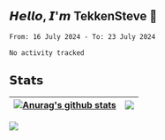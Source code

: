 ## 𝙃𝙚𝙡𝙡𝙤, 𝙄'𝙢 TekkenSteve 👋

<!--
**TekkenSteve/TekkenSteve** is a ✨ _special_ ✨ repository because its `README.md` (this file) appears on your GitHub profile.

Here are some ideas to get you started:

- 🔭 I’m currently working on ...
- 🌱 I’m currently learning ...
- 👯 I’m looking to collaborate on ...
- 🤔 I’m looking for help with ...
- 💬 Ask me about ...
- 📫 How to reach me: ...
- 😄 Pronouns: ...
- ⚡ Fun fact: ...
  -->


<!--START_SECTION:waka-->

```txt
From: 16 July 2024 - To: 23 July 2024

No activity tracked
```

<!--END_SECTION:waka-->

## 𝗦𝘁𝗮𝘁𝘀


| <a href="https://github.com/anuraghazra/github-readme-stats"><img align="center" src="https://github-readme-stats.vercel.app/api?username=TekkenSteve&show_icons=true&include_all_commits=true&theme=buefy&hide_border=true" alt="Anurag's github stats" /></a> | <a href="https://github.com/anuraghazra/github-readme-stats"><img align="center" src="https://github-readme-stats.vercel.app/api/top-langs/?username=TekkenSteve&layout=compact&theme=buefy&hide_border=true" /></a> |
| ------------------------------------------------------------ | ------------------------------------------------------------ |
<a href="https://github.com/anuraghazra/github-readme-stats"><img align="center" src="https://github-readme-stats.vercel.app/api/wakatime?username=TekkenSteve&range=all_time&layout=compact&theme=transparent&v=2" /></a>



